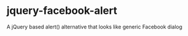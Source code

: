 jquery-facebook-alert
=====================

A jQuery based alert() alternative that looks like generic Facebook dialog